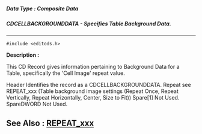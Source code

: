 ##### Data Type : Composite Data
##### CDCELLBACKGROUNDDATA - Specifies Table Background Data.
---
```
#include <editods.h>
```
**Description :**

This CD Record gives information pertaining to Background Data for a Table, 
specifically the 'Cell Image' repeat value.

Header  Identifies the record as a CDCELLBACKGROUNDDATA.
Repeat   see REPEAT_xxx (Table background image settings (Repeat Once, Repeat 
Vertically, Repeat Horizontally, Center, Size to Fit))
Spare[1]  Not Used.
SpareDWORD Not Used.


**See Also :**
[REPEAT_xxx](/domino-c-api-docs/reference/Symb/REPEAT_xxx)
---
